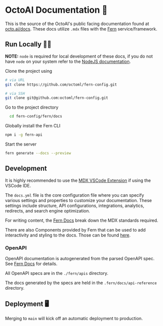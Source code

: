 # OctoAI Documentation 🐙

This is the source of the OctoAI's public facing documentation found at [octo.ai/docs](https://octo.ai/docs). These docs utilize `.mdx` files with the [Fern](https://buildwithfern.com/#docs) service/framework.

## Run Locally 🏃‍♂️

**NOTE:** `node` is required for local development of these docs, if you do not have `node` on your system refer to the [NodeJS documentation](https://nodejs.org/en/download/package-manager).

Clone the project using

```bash
# via URL
git clone https://github.com/octoml/fern-config.git

# via SSH
git clone git@github.com:octoml/fern-config.git
```

Go to the project directory

```bash
  cd fern-config/fern/docs
```

Globally install the Fern CLI

```bash
npm i -g fern-api
```

Start the server

```bash
fern generate --docs --preview
```

## Development

It is highly recommended to use the [MDX VSCode Extension](https://marketplace.visualstudio.com/items?itemName=unifiedjs.vscode-mdx) if using the VSCode IDE.

The `docs.yml` file is the core configuration file where you can specify various settings and properties to customize your documentation. These settings include structure, API configurations, integrations, analytics, redirects, and search engine optimization.

For writing content, the [Fern Docs](https://docs.buildwithfern.com/generate-docs/overview/writing-content) break down the MDX standards required.

There are also Components provided by Fern that can be used to add interactivity and styling to the docs. Those can be found [here](https://docs.buildwithfern.com/generate-docs/component-library/cards).

### OpenAPI

OpenAPI documentation is autogenerated from the parsed OpenAPI spec. See [Fern Docs](https://docs.buildwithfern.com/generate-docs/overview/fern-docs-quickstart#step-5-optional-use-an-openapi-specification) for details.

All OpenAPI specs are in the `./fern/apis` directory.

The docs generated by the specs are held in the `.fern/docs/api-reference` directory.

## Deployment 🖥️

Merging to `main` will kick off an automatic deployment to production.
